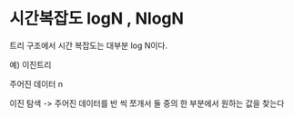 # 시간복잡도 logN , NlogN

트리 구조에서 시간 복잡도는 대부분 log N이다.



예) 이진트리

주어진 데이터 n 

이진 탐색 -> 주어진 데이터를 반 씩 쪼개서 둘 중의 한 부분에서 원하는 값을 찾는다

​         

   